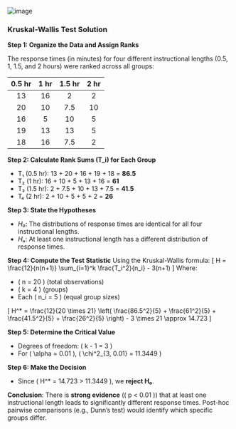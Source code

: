 ![image](https://github.com/user-attachments/assets/c37df6fe-90f3-45ac-9fa4-e1790225aca7)

### Kruskal-Wallis Test Solution

**Step 1: Organize the Data and Assign Ranks**

The response times (in minutes) for four different instructional lengths (0.5, 1, 1.5, and 2 hours) were ranked across all groups:

| 0.5 hr | 1 hr  | 1.5 hr | 2 hr |
|:------:|:-----:|:------:|:----:|
|   13   |  16   |   2    |   2  |
|   20   |  10   |  7.5   |  10  |
|   16   |   5   |   10   |   5  |
|   19   |  13   |   13   |   5  |
|   18   |  16   |  7.5   |   2  |

**Step 2: Calculate Rank Sums (T_i) for Each Group**
- T₁ (0.5 hr): 13 + 20 + 16 + 19 + 18 = **86.5**
- T₂ (1 hr): 16 + 10 + 5 + 13 + 16 = **61**
- T₃ (1.5 hr): 2 + 7.5 + 10 + 13 + 7.5 = **41.5**
- T₄ (2 hr): 2 + 10 + 5 + 5 + 2 = **26**

**Step 3: State the Hypotheses**
- *H₀*: The distributions of response times are identical for all four instructional lengths.
- *Hₐ*: At least one instructional length has a different distribution of response times.

**Step 4: Compute the Test Statistic**
Using the Kruskal-Wallis formula:
\[
H = \frac{12}{n(n+1)} \sum_{i=1}^k \frac{T_i^2}{n_i} - 3(n+1)
\]
Where:
- \( n = 20 \) (total observations)
- \( k = 4 \) (groups)
- Each \( n_i = 5 \) (equal group sizes)

\[
H^* = \frac{12}{20 \times 21} \left( \frac{86.5^2}{5} + \frac{61^2}{5} + \frac{41.5^2}{5} + \frac{26^2}{5} \right) - 3 \times 21 \approx 14.723
\]

**Step 5: Determine the Critical Value**
- Degrees of freedom: \( k - 1 = 3 \)
- For \( \alpha = 0.01 \), \( \chi^2_{3, 0.01} = 11.3449 \)

**Step 6: Make the Decision**
- Since \( H^* = 14.723 > 11.3449 \), we **reject H₀**.

**Conclusion**: There is **strong evidence** (\( p < 0.01 \)) that at least one instructional length leads to significantly different response times. Post-hoc pairwise comparisons (e.g., Dunn’s test) would identify which specific groups differ.

